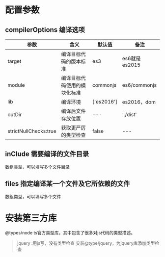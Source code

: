 
# 配置参数

## compilerOptions 编译选项
| 参数       | 含义     |  默认值  | 备注 |
| --------   | -----    | ------- |------|
|target      | 编译目标代码的版本标准  |  es3    | es6就是es2015|
|module      | 编译目标代码使用的模块化标准  |  commonjs    | es6/commonjs | 
|lib         | 编译环境                    | ['es2016']    |es2016，dom |
|outDir      | 编译后文件存放位置           |  ---    | './dist' |
|strictNullChecks:true      | 获取更严厉的类型检查       | false   | --- |

## inClude 需要编译的文件目录
数组类型，可以填写多个文件目录

## files 指定编译某一个文件及它所依赖的文件
数组类型，可以填写多个文件



# 安装第三方库
@types/node ts官方类型库，其中包含了很多对js代码的类型描述。

> jquery :用js写，没有类型检查
> 安装@type/jquery，为jquery库添加类型检查